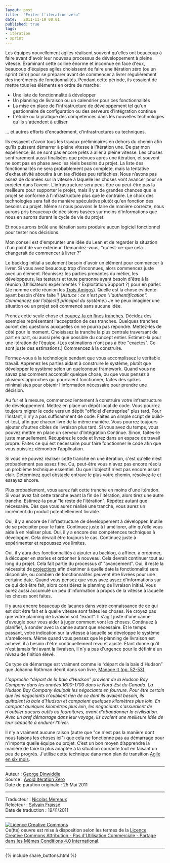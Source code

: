 ```yaml
---
layout: post
title:  "Éviter l'itération zéro"
date:   2011-11-19 00:01
published: true
tags:
- itération
- sprint
---
```


Les équipes nouvellement agiles réalisent souvent qu'elles ont beaucoup à faire avant d'avoir leur nouveau processus de développement à pleine vitesse. Examinant cette colline énorme et inconnue en face d'eux, beaucoup d'équipes agiles choisissent de faire une itération zéro (ou un sprint zéro) pour se préparer avant de commencer à livrer régulièrement des incréments de fonctionnalités. Pendant cette période, ils essaient de mettre tous les éléments en ordre de marche :

* Une liste de fonctionnalité à développer
* Un planning de livraison ou un calendrier pour ces fonctionnalités
* La mise en place de l'infrastructure de développement tel qu'un gestionnaire de configuration ou des serveurs d'intégration continue
* L’étude ou la pratique des compétences dans les nouvelles technologies qu'ils s'attendent à utiliser


... et autres efforts d'encadrement, d'infrastructures ou techniques.

Ils essayent d'avoir tous les travaux préliminaires en dehors du chemin afin qu'ils puissent démarrer à pleine vitesse à l'itération une. De par mon expérience, ils ne sont pas encore prêts à aller à pleine vitesse. Les choses sont rarement aussi finalisées que prévues après une itération, et souvent ne sont pas en phase avec les réels besoins du projet. La liste des fonctionnalités ne sera probablement pas complète, mais la tentative d’exhaustivité aboutira à un tas d’idées peu réfléchies. Nous n’avons pas assez de données sur la vitesse à laquelle les choses vont avancer pour se projeter dans l’avenir. L'infrastructure sera peut-être ou peut-être pas la meilleure pour supporter le projet, mais il y a de grandes chances que le projet se conforme à l'infrastructure plus que le contraire. Le choix des technologies sera fait de manière spéculative plutôt qu'en fonction des besoins du projet. Même si nous pouvons le faire de manière correcte, nous aurons pris beaucoup de décisions basées sur moins d'informations que nous en aurons durant le cycle de vie du projet.

Et nous aurons brûlé une itération sans produire aucun logiciel fonctionnel pour tester nos décisions.

Mon conseil est d'emprunter une idée du Lean et de regarder la situation d'un point de vue extérieur. Demandez-vous, "qu'est-ce-que cela changerait de commencer à livrer ?"

Le backlog initial a seulement besoin d'avoir un élément pour commencer à livrer. Si vous avez beaucoup trop d'inconnues, alors commencez juste avec un élément. Réunissez les parties prenantes du métier, les développeurs, les testeurs et toute personne ayant besoin d'être à la réunion (Utilisateurs expérimentés ? Exploitation/Support ?) pour en parler. (Je nomme cette réunion les [Trois Amigos](http://blog.gdinwiddie.com/2010/02/25/a-lingua-franca-between-the-three-or-more-amigos/)). Quelle est la chose évidente ayant besoin d'être faite ? (_Astuce : ce n'est pas "l'authentification". Commencez par l'objectif principal du système._) Je ne peux imaginer une situation où un projet soit commencé sans aucune idée.

Prenez cette seule chose et [coupez-la en fines tranches](http://blog.gdinwiddie.com/2011/05/01/splitting-user-stories/). Décidez des exemples représentant l'acceptation de ces tranches. Quelques tranches auront des questions auxquelles on ne pourra pas répondre. Mettez-les de côté pour le moment. Choisissez la tranche la plus centrale traversant de part en part, ou aussi près que possible du concept entier. Estimez-la pour une itération de l’équipe. (Les estimations n'ont pas à être "exactes". Ce sont juste des estimations.) Commencez à la construire.

Formez-vous à la technologie pendant que vous accomplissez le véritable travail. Apprenez les parties aidant à construire le système, plutôt que développer le système selon un quelconque framework. Quand vous ne savez pas comment accomplir quelque chose, ou que vous pensez à plusieurs approches qui pourraient fonctionner, faites des spikes minimalistes pour obtenir l'information nécessaire pour prendre une décision.

Au fur et à mesure, commencez lentement à construire votre infrastructure de développement. Mettez en place un dépôt local de code. Vous pourrez toujours migrer le code vers un dépôt "officiel d'entreprise" plus tard. Pour l'instant, il n'y a pas suffisamment de code. Faites un simple script de build-et-test, afin que chacun livre de la même manière. Vous pourrez toujours ajouter d'autres cibles de livraison plus tard. Si vous avez du temps, vous pouvez mettre en place un serveur d'Intégration Continue. Sinon, faites-le juste manuellement. Récupérez le code et livrez dans un espace de travail propre. Faites ce qui est nécessaire pour faire fonctionner le code afin que vous puissiez démontrer l’application.

Si vous ne pouvez réaliser cette tranche en une itération, c'est qu'elle n’est probablement pas assez fine. Ou, peut-être vous n'avez pas encore résolu un problème technique essentiel. Ou que l'objectif n'est pas encore assez clair. Déterminez quel obstacle entrave le plus votre chemin, résolvez-le et essayez encore.

Plus probablement, vous aurez fait cette tranche en moins d'une itération. Si vous avez fait cette tranche avant la fin de l'itération, alors tirez une autre tranche. Estimez-la pour "le reste de l'itération". Répétez autant que nécessaire. Dès que vous aurez réalisé une tranche, vous aurez un incrément du produit potentiellement livrable.

Oui, il y a encore de l'infrastructure de développement à développer. Inutile de se précipiter pour le faire. Continuez juste à l'améliorer, afin qu'elle vous aide à en réaliser plus. Oui, il y a encore des compétences techniques à développer. Cela devrait être toujours le cas. Continuez juste à expérimenter et repoussez vos limites.

Oui, il y aura des fonctionnalités à ajouter au backlog, à affiner, à ordonner, à découper en stories et ordonner à nouveau. Cela devrait continuer tout au long du projet. Cela fait partie du processus d' "avancement". Oui, il reste la nécessité de [projections](http://blog.gdinwiddie.com/2010/04/22/projecting-into-the-future/) afin d’estimer à quelle date la fonctionnalité sera disponible, ou combien de fonctionnalités peuvent être livrées pour une certaine date. Quand vous pensez que vous avez assez d'informations sur ce qui doit être fait, alors considérez le planning de livraison initial. Vous aurez aussi accumulé un peu d'information à propos de la vitesse à laquelle les choses sont faites.

Il y aura encore beaucoup de lacunes dans votre connaissance de ce qui est doit être fait et à quelle vitesse sont faites les choses. Ne croyez pas que votre planning de livraison soit "exact". Il s'agit juste d'une canne d’aveugle pour vous aider à juger comment vont les choses. Continuez à planifier, à sonder avec la canne autant que nécessaire. Et le temps passant, votre indication sur la vitesse à laquelle se développe le système s'améliorera. Même quand vous pensez que le planning de livraison est achevé, il a besoin d'être continuellement revu et ajusté. Étant donné qu'il n'est jamais fini avant la livraison, il n'y a pas d'urgence pour le définir à un niveau de finition élevé.

Ce type de démarrage est vraiment comme le “départ de la baie d'Hudson” que Johanna Rothman décrit dans son livre, [Manage It (pp. 52-53)](http://www.amazon.com/gp/product/0978739248/ref=as_li_ss_tl?ie=UTF8&tag=alberg30-20&linkCode=as2&camp=217145&creative=399349&creativeASIN=0978739248).

_L'approche “départ de la baie d'Hudson” provient de la Hudson Bay Company dans les années 1600-1700 dans le Nord-Est du Canada. La Hudson Bay Company équipait les négociants en fourrure. Pour être certain que les négociants n'oublient rien de ce dont ils avaient besoin, ils quittaient la baie d'Hudson et campaient quelques kilomètres plus loin. En campant quelques kilomètres plus loin, les négociants s'assuraient de n'oublier aucuns outils ou fournitures, avant d'abandonner la civilisation. Avec un bref démarrage dans leur voyage, ils avaient une meilleure idée de leur capacité à endurer l'hiver._

Il n'y a vraiment aucune raison (autre que "ce n'est pas la manière dont nous faisons les choses ici") que cela ne fonctionne pas au démarrage pour n'importe quelle équipe ou projet. C’est un bon moyen d’apprendre la manière de faire la plus adaptée à la situation courante tout en faisant un peu de progrès. J'utilise cette technique dans mon plan de transition [Agile en six mois](http://blog.gdinwiddie.com/2011/03/14/agile-in-6-months/).


---
Auteur : [George Dinwiddie](http://blog.gdinwiddie.com/about/)  
Source : [Avoid Iteration Zero](http://blog.gdinwiddie.com/2011/05/25/avoiding-iteration-zero/)  
Date de parution originale : 25 Mai 2011  

---
Traducteur : [Nicolas Mereaux](http://www.les-traducteurs-agiles.org/traducteurs/)  
Relecteur : [Sylvain Fraïssé](http://www.les-traducteurs-agiles.org/traducteurs/)  
Date de traduction : 19/11/2011  

---

<a rel="license" href="http://creativecommons.org/licenses/by-nc-sa/4.0/"><img alt="Licence Creative Commons" style="border-width:0" src="http://i.creativecommons.org/l/by-nc-sa/4.0/88x31.png" /></a><br />Ce(tte) oeuvre est mise à disposition selon les termes de la <a rel="license" href="http://creativecommons.org/licenses/by-nc-sa/4.0/">Licence Creative Commons Attribution - Pas d'Utilisation Commerciale - Partage dans les Mêmes Conditions 4.0 International</a>.

---

{% include share_buttons.html %}
